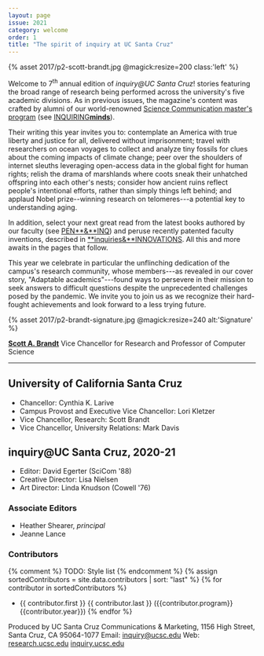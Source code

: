```yaml
---
layout: page
issue: 2021
category: welcome
order: 1
title: "The spirit of inquiry at UC Santa Cruz"
---
```


{% asset 2017/p2-scott-brandt.jpg @magick:resize=200 class:'left' %}

Welcome to 7<sup>th</sup> annual edition of *inquiry@UC Santa Cruz*! stories featuring the broad range of research being performed across the university's five academic divisions. As in previous issues, the magazine's content was crafted by alumni of our world-renowned [Science Communication master\'s program](https://scicom.ucsc.edu/) (see [INQUIRING**minds**](/2021-22/contributors/)).

Their writing this year invites you to: contemplate an America with true liberty and justice for all, delivered without imprisonment; travel with researchers on ocean voyages to collect and analyze tiny fossils for clues about the coming impacts of climate change; peer over the shoulders of internet sleuths leveraging open-access data in the global fight for human rights; relish the drama of marshlands where coots sneak their unhatched offspring into each other's nests; consider how ancient ruins reflect people's intentional efforts, rather than simply things left behind; and applaud Nobel prize--winning research on telomeres---a potential key to understanding aging.

In addition, select your next great read from the latest books authored by our faculty (see [PEN**&**INQ](/2021-22/books/)) and peruse recently patented faculty inventions, described in [**inquiries&**INNOVATIONS](/2021-22/innovations/). All this and more awaits in the pages that follow.

This year we celebrate in particular the unflinching dedication of the campus\'s research community, whose members---as revealed in our cover story, "Adaptable academics"---found ways to persevere in their mission to seek answers to difficult questions despite the unprecedented challenges posed by the pandemic. We invite you to join us as we recognize their hard-fought achievements and look forward to a less trying future.

{% asset 2017/p2-brandt-signature.jpg @magick:resize=240 alt:'Signature' %}

[**Scott A. Brandt**](https://officeofresearch.ucsc.edu/about/index.html)
Vice Chancellor for Research
and Professor of Computer Science

****

## University of California Santa Cruz

- Chancellor: Cynthia K. Larive
- Campus Provost and Executive Vice Chancellor: Lori Kletzer
- Vice Chancellor, Research: Scott Brandt
- Vice Chancellor, University Relations: Mark Davis

## inquiry@UC Santa Cruz, 2020-21

- Editor: David Egerter (SciCom '88)
- Creative Director: Lisa Nielsen
- Art Director: Linda Knudson (Cowell '76)

### Associate Editors

- Heather Shearer, _principal_
- Jeanne Lance

### Contributors

{% comment %}
TODO: Style list
{% endcomment %}
{% assign sortedContributors = site.data.contributors | sort: "last" %}
{% for contributor in sortedContributors %}

- {{ contributor.first }} {{ contributor.last }} ({{contributor.program}} {{contributor.year}})
{% endfor %}

Produced by UC Santa Cruz Communications & Marketing,
1156 High Street,
Santa Cruz, CA 95064-1077
Email: [inquiry@ucsc.edu](mailto:inquiry@ucsc.edu)
Web: [research.ucsc.edu](http://research.ucsc.edu) [inquiry.ucsc.edu](http://inquiry.ucsc.edu)
